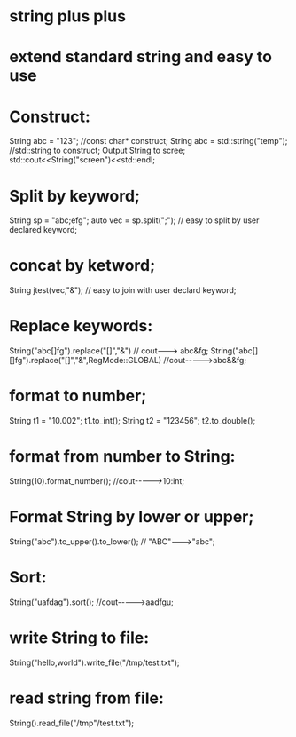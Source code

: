 # string plus plus
# extend standard string and easy to use

# Construct:
String abc = "123"; //const char* construct;
String abc = std::string("temp"); //std::string to construct;
Output String to scree;
std::cout<<String("screen")<<std::endl;

# Split by keyword;
String sp = "abc;efg"; 
auto vec = sp.split(";"); // easy to split by user declared keyword;

# concat by ketword;
String jtest(vec,"&"); // easy to join with user declard keyword;

# Replace keywords:
String("abc[]fg").replace("[]","&") // cout---> abc&fg;
String("abc[][]fg").replace("[]","&",RegMode::GLOBAL) //cout----->abc&&fg;

# format to number;
String t1 = "10.002"; t1.to_int();
String t2 = "123456"; t2.to_double();

# format from number to String:
String(10).format_number(); //cout----->10:int;

# Format String by lower or upper;
String("abc").to_upper().to_lower();  //  "ABC"--->"abc";

# Sort:
String("uafdag").sort(); //cout----->aadfgu;

# write String to file:
String("hello,world").write_file("/tmp/test.txt");

# read string from file:
String().read_file("/tmp"/test.txt");


